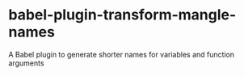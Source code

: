 # babel-plugin-transform-mangle-names
A Babel plugin to generate shorter names for variables and function arguments
